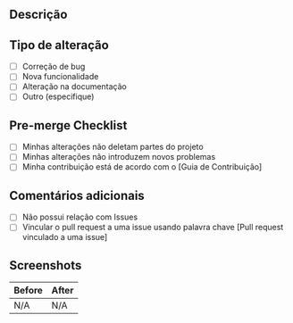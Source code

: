 ## Descrição

<!-- Descrição da alteração que está sendo proposta. -->

## Tipo de alteração

- [ ] Correção de bug
- [ ] Nova funcionalidade
- [ ] Alteração na documentação
- [ ] Outro (especifique)

## Pre-merge Checklist

- [ ] Minhas alterações não deletam partes do projeto
- [ ] Minhas alterações não introduzem novos problemas
- [ ] Minha contribuição está de acordo com o [Guia de Contribuição]

## Comentários adicionais

- [ ] Não possui relação com Issues
- [ ] Vincular o pull request a uma issue usando palavra chave [Pull request vinculado a uma issue]

<!--
## Em casos de viculação do pr a uma issue, utilize o modelo de descrição abaixo:
Closes #5
Aqui estão todas as informações adicionais necessárias para o revisor, por exemplo, execute o Yarn antes de revisar.
-->

## Screenshots

| Before | After |
| ------ | ----- |
| N/A  | N/A |

<!-- Caso quera adicionar alguma imagem, coloque representando o antes e depois substituindo "N/A">
